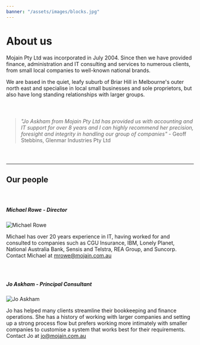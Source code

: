 ```yaml
---
banner: "/assets/images/blocks.jpg"
---
```


# About us

Mojain Pty Ltd was incorporated in July 2004. Since then we have provided finance, administration and IT consulting and services to numerous clients, from small local companies to well-known national brands.

We are based in the quiet, leafy suburb of Briar Hill in Melbourne's outer north east and specialise in local small businesses and sole proprietors, but also have long standing relationships with larger groups.

#### &nbsp;

> *"Jo Askham from Mojain Pty Ltd has provided us with accounting and IT support for over 8 years and I can highly recommend her precision, foresight and integrity in handling our group of companies"* - Geoff Stebbins, Glenmar Industries Pty Ltd

#### &nbsp;

---

## Our people

##### &nbsp;

##### Michael Rowe - Director

![Michael Rowe](/assets/images/michael.jpg)

Michael has over 20 years experience in IT, having worked for and consulted to companies such as CGU Insurance, IBM, Lonely Planet, National Australia Bank, Sensis and Telstra, REA Group, and Suncorp. Contact Michael at mrowe@mojain.com.au

##### &nbsp;

##### Jo Askham - Principal Consultant

![Jo Askham](/assets/images/jo.jpg)

Jo has helped many clients streamline their bookkeeping and finance operations. She has a history of working with larger companies and setting up a strong process flow but prefers working more intimately with smaller companies to customise a system that works best for their requirements. Contact Jo at jo@mojain.com.au
